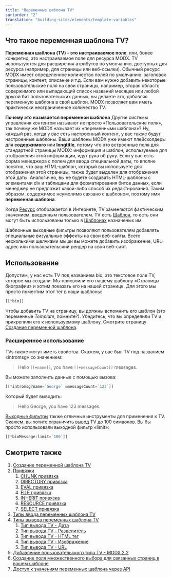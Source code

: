 ```yaml
---
title: "Переменные шаблона TV"
sortorder: "2"
translation: "building-sites/elements/template-variables"
---
```


## Что такое переменная шаблона TV?

**Переменная шаблона (TV) - это настраиваемое поле**, или, более конкретно, это настраиваемое поле для ресурса MODX. TV используются для расширения атрибутов по умолчанию, доступных для ресурса (например, для страницы или веб-ссылки). Обычный ресурс MODX имеет определенное количество полей по умолчанию: заголовок страницы, контент, описание и т.д. Если вам нужно добавить некоторые пользовательские поля на свои страницы, например, вторая область содержимого или выпадающий список названий месяцев или любой другой бит пользовательских данных, вы делаете это, добавляя переменную шаблона в свой шаблон. MODX позволяет вам иметь практически неограниченное количество TV.

**Почему это называется переменной шаблона**
Другие системы управления контентом называют их просто «Пользовательские поля», так почему же MODX называет их «переменными шаблона»? Ну, каждый раз, когда у вас есть настроенный контент, у вас также будут настроенные шаблоны. Ваши шаблоны MODX уже имеют плейсхолдеры для **содержимого** или **longtitle**, потому что это встроенные поля для стандартной страницы MODX: информация и шаблон, используемые для отображения этой информации, идут рука об руку. Если у вас есть форма менеджера с полем для ввода специальной даты, то вполне понятно, что ваш HTML-шаблон, который вы используете для отображения этой страницы, также будет выделен для отображения этой даты. Аналогично, вы не будете создавать HTML-шаблоны с элементами div и таблицами для форматирования битов данных, если менеджер не предложит какой-либо способ их редактирования. Таким образом, содержимое неумолимо связано с шаблоном, поэтому имя **переменная шаблона**.

Когда [Ресурс](building-sites/resources "Ресурсы") отображается в Интернете, TV заменяются фактическим значением, введенным пользователем. TV есть [Шаблон](building-sites/elements/templates "Шаблоны"), то есть они могут быть использованы только в [Шаблонах](building-sites/elements/templates "Шаблоны") назначеных им.

Шаблонные выходные фильтры позволяют пользователям добавлять специальные визуальные эффекты на свои веб-сайты. Всего несколькими щелчками мыши вы можете добавить изображение, URL-адрес или пользовательский рендер на свой веб-сайт.

## Использование

Допустим, у нас есть TV под названием bio, это текстовое поле TV, которое мы создали. Мы присвоили его нашему шаблону «Страницы биографии» и хотим показать его на нашей странице. Для этого мы просто поместим этот тег в наши шаблоны:

 ``` php
[[*bio]]
```

Чтобы добавить TV на страницу, вы должны вспомнить его шаблон (это переменные _Template_, помните?). Убедитесь, что вы определили TV и прикрепили его к используемому шаблону. Смотрите страницу [Создание переменной шаблона](building-sites/elements/template-variables/step-by-step "Создание переменной шаблона").

### Расширенное использование

TVs также могут иметь свойства. Скажем, у вас был TV под названием «intromsg» со значением:

> Hello `[[+name]]`, you have `[[+messageCount]]` messages.

Вы можете заполнить данные с помощью вызова:

 ``` php
[[*intromsg?name=`George` &messageCount=`123`]]
```

Который будет выводить:

> Hello George, you have 123 messages.

 [Выходные фильтры](building-sites/elements/template-variables/step-by-step "Фильтры ввода и вывода (модификаторы вывода)") также отличные инструменты для применения к TV. Скажем, вы хотите ограничить вывод TV до 100 символов. Вы бы просто использовали выходной фильтр «limit»:

 ``` php
[[*bioMessage:limit=`100`]]
```

## Смотрите также

1. [Создание переменной шаблона TV](building-sites/elements/template-variables/step-by-step)
2. [Привязки](building-sites/elements/template-variables/bindings)
   1. [CHUNK привязка](building-sites/elements/template-variables/bindings/chunk-binding)
   2. [DIRECTORY привязка](building-sites/elements/template-variables/bindings/directory-binding)
   3. [EVAL привязка](building-sites/elements/template-variables/bindings/eval-binding)
   4. [FILE привязка](building-sites/elements/template-variables/bindings/file-binding)
   5. [INHERIT привязка](building-sites/elements/template-variables/bindings/inherit-binding)
   6. [RESOURCE привязка](building-sites/elements/template-variables/bindings/resource-binding)
   7. [SELECT привязка](building-sites/elements/template-variables/bindings/select-binding)
3. [Типы ввода переменных шаблона TV](building-sites/elements/template-variables/input-types)
4. [Типы вывода переменных шаблона TV](building-sites/elements/template-variables/output-types)
    1. [Тип вывода TV - Дата](building-sites/elements/template-variables/output-types/date)
    2. [Тип вывода TV - Разделитель](building-sites/elements/template-variables/output-types/delimiter)
    3. [Тип вывода TV - HTML тег](building-sites/elements/template-variables/output-types/html)
    4. [Тип вывода TV - Изображение](building-sites/elements/template-variables/output-types/image)
    5. [Тип вывода TV - URL](building-sites/elements/template-variables/output-types/url)
5. [Добавление пользовательского типа TV - MODX 2.2](extending-modx/custom-tvs)
6. [Создание поля множественного выбора для связанных страниц в вашем шаблоне](building-sites/tutorials/multiselect-related-pages)
7. [Доступ к значениям переменных шаблона через API](extending-modx/snippets/accessing-tvs)
